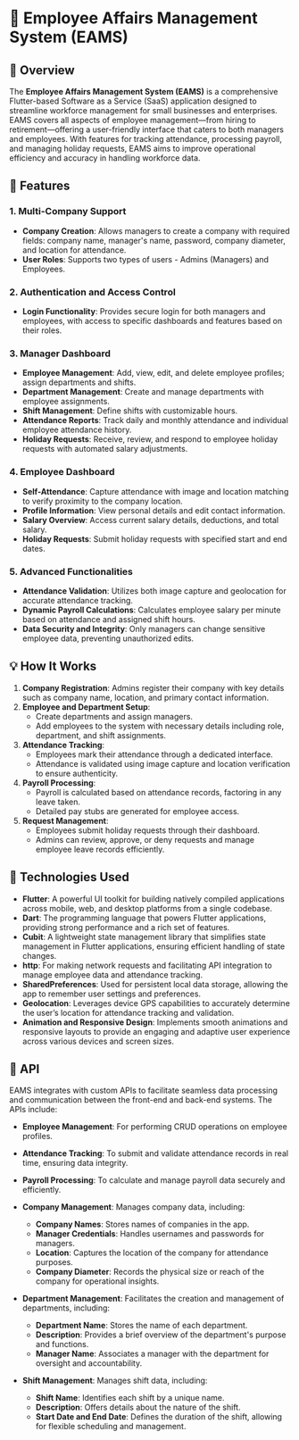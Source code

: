 # 🏢 Employee Affairs Management System (EAMS)

## 📖 Overview

The **Employee Affairs Management System (EAMS)** is a comprehensive Flutter-based Software as a Service (SaaS) application designed to streamline workforce management for small businesses and enterprises. EAMS covers all aspects of employee management—from hiring to retirement—offering a user-friendly interface that caters to both managers and employees. With features for tracking attendance, processing payroll, and managing holiday requests, EAMS aims to improve operational efficiency and accuracy in handling workforce data.

## 🚀 Features

### 1. Multi-Company Support

- **Company Creation**: Allows managers to create a company with required fields: company name, manager's name, password, company diameter, and location for attendance.
- **User Roles**: Supports two types of users - Admins (Managers) and Employees.

### 2. Authentication and Access Control

- **Login Functionality**: Provides secure login for both managers and employees, with access to specific dashboards and features based on their roles.

### 3. Manager Dashboard

- **Employee Management**: Add, view, edit, and delete employee profiles; assign departments and shifts.
- **Department Management**: Create and manage departments with employee assignments.
- **Shift Management**: Define shifts with customizable hours.
- **Attendance Reports**: Track daily and monthly attendance and individual employee attendance history.
- **Holiday Requests**: Receive, review, and respond to employee holiday requests with automated salary adjustments.

### 4. Employee Dashboard

- **Self-Attendance**: Capture attendance with image and location matching to verify proximity to the company location.
- **Profile Information**: View personal details and edit contact information.
- **Salary Overview**: Access current salary details, deductions, and total salary.
- **Holiday Requests**: Submit holiday requests with specified start and end dates.

### 5. Advanced Functionalities

- **Attendance Validation**: Utilizes both image capture and geolocation for accurate attendance tracking.
- **Dynamic Payroll Calculations**: Calculates employee salary per minute based on attendance and assigned shift hours.
- **Data Security and Integrity**: Only managers can change sensitive employee data, preventing unauthorized edits.

## 💡 How It Works

1. **Company Registration**: Admins register their company with key details such as company name, location, and primary contact information.
2. **Employee and Department Setup**:
   - Create departments and assign managers.
   - Add employees to the system with necessary details including role, department, and shift assignments.
3. **Attendance Tracking**:
   - Employees mark their attendance through a dedicated interface.
   - Attendance is validated using image capture and location verification to ensure authenticity.
4. **Payroll Processing**:
   - Payroll is calculated based on attendance records, factoring in any leave taken.
   - Detailed pay stubs are generated for employee access.
5. **Request Management**:
   - Employees submit holiday requests through their dashboard.
   - Admins can review, approve, or deny requests and manage employee leave records efficiently.

## 🔧 Technologies Used

- **Flutter**: A powerful UI toolkit for building natively compiled applications across mobile, web, and desktop platforms from a single codebase.
- **Dart**: The programming language that powers Flutter applications, providing strong performance and a rich set of features.
- **Cubit**: A lightweight state management library that simplifies state management in Flutter applications, ensuring efficient handling of state changes.
- **http**: For making network requests and facilitating API integration to manage employee data and attendance tracking.
- **SharedPreferences**: Used for persistent local data storage, allowing the app to remember user settings and preferences.
- **Geolocation**: Leverages device GPS capabilities to accurately determine the user’s location for attendance tracking and validation.
- **Animation and Responsive Design**: Implements smooth animations and responsive layouts to provide an engaging and adaptive user experience across various devices and screen sizes.

## 📡 API

EAMS integrates with custom APIs to facilitate seamless data processing and communication between the front-end and back-end systems. The APIs include:

- **Employee Management**: For performing CRUD operations on employee profiles.
- **Attendance Tracking**: To submit and validate attendance records in real time, ensuring data integrity.
- **Payroll Processing**: To calculate and manage payroll data securely and efficiently.
- **Company Management**: Manages company data, including:
  - **Company Names**: Stores names of companies in the app.
  - **Manager Credentials**: Handles usernames and passwords for managers.
  - **Location**: Captures the location of the company for attendance purposes.
  - **Company Diameter**: Records the physical size or reach of the company for operational insights.
- **Department Management**: Facilitates the creation and management of departments, including:

  - **Department Name**: Stores the name of each department.
  - **Description**: Provides a brief overview of the department's purpose and functions.
  - **Manager Name**: Associates a manager with the department for oversight and accountability.

- **Shift Management**: Manages shift data, including:
  - **Shift Name**: Identifies each shift by a unique name.
  - **Description**: Offers details about the nature of the shift.
  - **Start Date and End Date**: Defines the duration of the shift, allowing for flexible scheduling and management.
